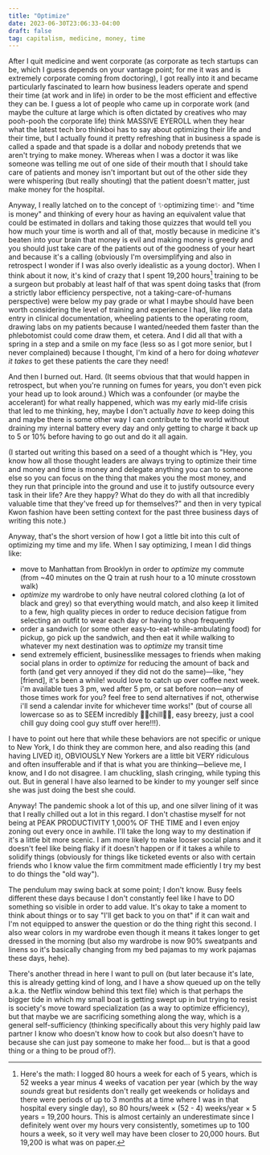 ```yaml
---
title: "Optimize"
date: 2023-06-30T23:06:33-04:00
draft: false
tag: capitalism, medicine, money, time
---
```


After I quit medicine and went corporate (as corporate as tech startups can be, which I guess depends on your vantage point; for me it was and is extremely corporate coming from doctoring), I got really into it and became particularly fascinated to learn how business leaders operate and spend their time (at work and in life) in order to be the most efficient and effective they can be. I guess a lot of people who came up in corporate work (and maybe the culture at large which is often dictated by creatives who may pooh-pooh the corporate life) think MASSIVE EYEROLL when they hear what the latest tech bro thinkboi has to say about optimizing their life and their time, but I actually found it pretty refreshing that in business a spade is called a spade and that spade is a dollar and nobody pretends that we aren't trying to make money. Whereas when I was a doctor it was like someone was telling me out of one side of their mouth that I should take care of patients and money isn't important but out of the other side they were whispering (but really shouting) that the patient doesn't matter, just make money for the hospital. 

Anyway, I really latched on to the concept of ✨optimizing time✨ and "time is money" and thinking of every hour as having an equivalent value that could be estimated in dollars and taking those quizzes that would tell you how much your time is worth and all of that, mostly because in medicine it's beaten into your brain that money is evil and making money is greedy and you should just take care of the patients out of the goodness of your heart and because it's a calling (obviously I'm oversimplifying and also in retrospect I wonder if I was also overly idealistic as a young doctor). When I think about it now, it's kind of crazy that I spent 19,200 hours[^1] training to be a surgeon but probably at least half of that was spent doing tasks that (from a strictly labor efficiency perspective, not a taking-care-of-humans perspective) were below my pay grade or what I maybe should have been worth considering the level of training and experience I had, like rote data entry in clinical documentation, wheeling patients to the operating room, drawing labs on my patients because I wanted/needed them faster than the phlebotomist could come draw them, et cetera. And I did all that with a spring in a step and a smile on my face (less so as I got more senior, but I never complained) because I thought, I'm kind of a hero for doing _whatever it takes_ to get these patients the care they need! 

And then I burned out. Hard. (It seems obvious that that would happen in retrospect, but when you're running on fumes for years, you don't even pick your head up to look around.) Which was a confounder (or maybe the accelerant) for what really happened, which was my early mid-life crisis that led to me thinking, hey, maybe I don't actually _have to_ keep doing this and maybe there is some other way I can contribute to the world without draining my internal battery every day and only getting to charge it back up to 5 or 10% before having to go out and do it all again.

(I started out writing this based on a seed of a thought which is "Hey, you know how all those thought leaders are always trying to optimize their time and money and time is money and delegate  anything you can to someone else so you can focus on the thing that makes you the most money, and they run that principle into the ground and use it to justify outsource every task in their life? Are they happy? What do they do with all that incredibly valuable time that they've freed up for themselves?" and then in very typical Kwon fashion have been setting context for the past three business days of writing this note.)

Anyway, that's the short version of how I got a little bit into this cult of optimizing my time and my life. When I say optimizing, I mean I did things like:
* move to Manhattan from Brooklyn in order to *optimize* my commute (from ~40 minutes on the Q train at rush hour to a 10 minute crosstown walk)
* *optimize* my wardrobe to only have neutral colored clothing (a lot of black and grey) so that everything would match, and also keep it limited to a few, high quality pieces in order to reduce decision fatigue from selecting an outfit to wear each day or having to shop frequently
* order a sandwich (or some other easy-to-eat-while-ambulating food) for pickup, go pick up the sandwich, and then eat it while walking to whatever my next destination was to *optimize* my transit time
* send extremely efficient, businesslike messages to friends when making social plans in order to *optimize* for reducing the amount of back and forth (and get very annoyed if they did not do the same)—like, "hey \[friend]\, it's been a while! would love to catch up over coffee next week. i'm available tues 3 pm, wed after 5 pm, or sat before noon—any of those times work for you? feel free to send alternatives if not, otherwise i'll send a calendar invite for whichever time works!" (but of course all lowercase so as to SEEM incredibly 💅🏻chill💅🏻, easy breezy, just a cool chill guy doing cool guy stuff over here!!!).

I have to point out here that while these behaviors are not specific or unique to New York, I do think they are common here, and also reading this (and having LIVED it), OBVIOUSLY New Yorkers are a little bit VERY ridiculous and often insufferable and if that is what you are thinking—believe me, I know, and I do not disagree. I am chuckling, slash cringing, while typing this out. But in general I have also learned to be kinder to my younger self since she was just doing the best she could.

Anyway! The pandemic shook a lot of this up, and one silver lining of it was that I really chilled out a lot in this regard. I don't chastise myself for not being at PEAK PRODUCTIVITY 1,000% OF THE TIME and I even enjoy zoning out every once in awhile. I'll take the long way to my destination if it's a little bit more scenic. I am more likely to make looser social plans and it doesn't feel like being flaky if it doesn't happen or if it takes a while to solidify things (obviously for things like ticketed events or also with certain friends who I know value the firm commitment made efficiently I try my best to do things the "old way").

The pendulum may swing back at some point; I don't know. Busy feels different these days because I don't constantly feel like I have to DO something so visible in order to add value. It's okay to take a moment to think about things or to say "I'll get back to you on that" if it can wait and I'm not equipped to answer the question or do the thing right this second. I also wear colors in my wardrobe even though it means it takes longer to get dressed in the morning (but also my wardrobe is now 90% sweatpants and linens so it's basically changing from my bed pajamas to my work pajamas these days, hehe).

There's another thread in here I want to pull on (but later because it's late, this is already getting kind of long, and I have a show queued up on the telly a.k.a. the Netflix window behind this text file) which is that perhaps the bigger tide in which my small boat is getting swept up in but trying to resist is society's move toward specialization (as a way to optimize efficiency), but that maybe we are sacrificing something along the way, which is a general self-sufficiency (thinking specifically about this very highly paid law partner I know who doesn't know how to cook but also doesn't have to because she can just pay someone to make her food... but is that a good thing or a thing to be proud of?).

[^1]: Here's the math: I logged 80 hours a week for each of 5 years, which is 52 weeks a year minus 4 weeks of vacation per year (which by the way _sounds_ great but residents don't really get weekends or holidays and there were periods of up to 3 months at a time where I was in that hospital every single day), so 80 hours/week × (52 - 4) weeks/year × 5 years = 19,200 hours. This is almost certainly an underestimate since I definitely went over my hours very consistently, sometimes up to 100 hours a week, so it very well may have been closer to 20,000 hours. But 19,200 is what was on paper.